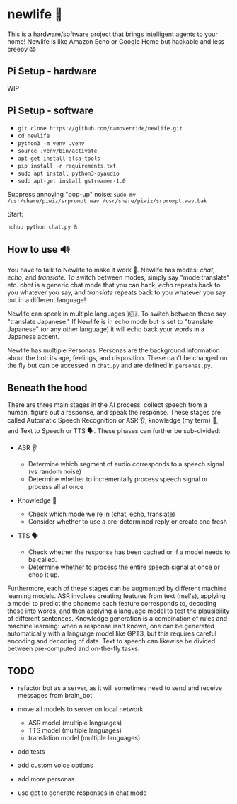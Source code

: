# newlife 🤖

This is a hardware/software project that brings intelligent agents to your home! Newlife is like Amazon Echo or Google Home but hackable and less creepy 😱


## Pi Setup - hardware

WIP


## Pi Setup - software

- `git clone https://github.com/camoverride/newlife.git`
- `cd newlife`
- `python3 -m venv .venv`
- `source .venv/bin/activate`
- `apt-get install alsa-tools`
- `pip install -r requirements.txt`
- `sudo apt install python3-pyaudio`
- `sudo apt-get install gstreamer-1.0`

Suppress annoying "pop-up" noise:
`sudo mv /usr/share/piwiz/srprompt.wav /usr/share/piwiz/srprompt.wav.bak`

<!-- Add "cronjob" by adding the following line to `/etc/xdg/lxsession/LXDE-pi/autostart` so that the system turns on after rebooting ([source](https://raspberrypi.stackexchange.com/questions/127927/pygame-mixer-does-not-play-sound-when-started-in-cron)):

```
@/usr/bin /home/pi/newlife/start_chat.sh
``` -->
Start:

`nohup python chat.py &`


## How to use 🔊

You have to talk to Newlife to make it work 💬. Newlife has modes: _chat_, _echo_, and _translate_. To switch between modes, simply say "mode translate" etc. _chat_ is a generic chat mode that you can hack, _echo_ repeats back to you whatever you say, and _translate_ repeats back to you whatever you say but in a different language!

Newlife can speak in multiple languages 🇷🇺. To switch between these say "translate Japanese." If Newlife is in echo mode but is set to "translate Japanese" (or any other language) it will echo back your words in a Japanese accent.

Newlife has multiple Personas. Personas are the background information about the bot: its age, feelings, and disposition. These can't be changed on the fly but can be accessed in `chat.py` and are defined in `personas.py`.


## Beneath the hood

There are three main stages in the AI process: collect speech from a human, figure out a response, and speak the response. These stages are called Automatic Speech Recognition or ASR 👂, knowledge (my term) 🧠, and Text to Speech or TTS 🗣️. These phases can further be sub-divided:

- ASR 👂
    - Determine which segment of audio corresponds to a speech signal (vs random noise)
    - Determine whether to incrementally process speech signal or process all at once

- Knowledge 🧠
    - Check which mode we're in (chat, echo, translate)
    - Consider whether to use a pre-determined reply or create one fresh

- TTS 🗣️
    - Check whether the response has been cached or if a model needs to be called.
    - Determine whether to process the entire speech signal at once or chop it up.

Furthermore, each of these stages can be augmented by different machine learning models. ASR involves creating features from text (mel's), applying a model to predict the phoneme each feature corresponds to, decoding these into words, and then applying a language model to test the plausibility of different sentences. Knowledge generation is a combination of rules and machine learning: when a response isn't known, one can be generated automatically with a language model like GPT3, but this requires careful encoding and decoding of data. Text to speech can likewise be divided between pre-computed and on-the-fly tasks.


## TODO
- refactor bot as a server, as it will sometimes need to send and receive messages from brain_bot
- move all models to server on local network
    - ASR model (multiple languages)
    - TTS model (multiple languages)
    - translation model (multiple languages)

- add tests
- add custom voice options
- add more personas
- use gpt to generate responses in chat mode
